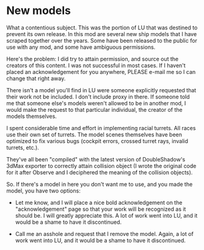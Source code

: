 # New models #

What a contentious subject.  This was the portion of LU that was destined to prevent its own release.  In this mod are several new ship models that I have scraped together over the years.  Some have been released to the public for use with any mod, and some have ambiguous permissions.

Here's the problem:  I did try to attain permission, and source out the creators of this content.  I was not successful in most cases.  If I haven't placed an acknowledgement for you anywhere, PLEASE e-mail me so I can change that right away.

There isn't a model you'll find in LU were someone explicitly requested that their work not be included.  I don't include proxy in there.  If someone told me that someone else's models weren't allowed to be in another mod, I would make the request to that particular individual, the creator of the models themselves.

I spent considerable time and effort in implementing racial turrets.  All races use their own set of turrets.  The model scenes themselves have been optimized to fix various bugs (cockpit errors, crossed turret rays, invalid turrets, etc.).

They've all been "compiled" with the latest version of DoubleShadow's 3dMax exporter to correctly attain collision object (I wrote the original code for it after Observe and I deciphered the meaning of the collision objects).

So.  If there's a model in here you don't want me to use, and you made the model, you have two options:

  * Let me know, and I will place a nice bold acknowledgement on the "acknowledgement" page so that your work will be recognized as it should be. I will greatly appreciate this.  A lot of work went into LU, and it would be a shame to have it discontinued.

  * Call me an asshole and request that I remove the model.  Again, a lot of work went into LU, and it would be a shame to have it discontinued.